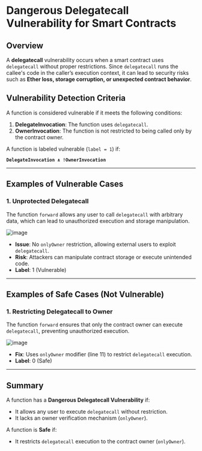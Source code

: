 # Dangerous Delegatecall Vulnerability for Smart Contracts

## Overview
A **delegatecall** vulnerability occurs when a smart contract uses `delegatecall` without proper restrictions. Since `delegatecall` runs the callee's code in the caller’s execution context, it can lead to security risks such as **Ether loss, storage corruption, or unexpected contract behavior**.

## Vulnerability Detection Criteria
A function is considered vulnerable if it meets the following conditions:

1. **DelegateInvocation**: The function uses `delegatecall`.
2. **OwnerInvocation**: The function is not restricted to being called only by the contract owner.

A function is labeled vulnerable (`label = 1`) if:

**`DelegateInvocation ∧ !OwnerInvocation`**

---

## Examples of Vulnerable Cases

### 1. Unprotected Delegatecall
The function `forward` allows any user to call `delegatecall` with arbitrary data, which can lead to unauthorized execution and storage manipulation.

![image](https://github.com/user-attachments/assets/76da3792-113e-42a2-bed6-b6591b4c50fb)

- **Issue**: No `onlyOwner` restriction, allowing external users to exploit `delegatecall`.
- **Risk**: Attackers can manipulate contract storage or execute unintended code.
- **Label**: 1 (Vulnerable)

---

## Examples of Safe Cases (Not Vulnerable)

### 1. Restricting Delegatecall to Owner
The function `forward` ensures that only the contract owner can execute `delegatecall`, preventing unauthorized execution.

![image](https://github.com/user-attachments/assets/a4a79e78-08b2-4722-9286-3386194de041)

- **Fix**: Uses `onlyOwner` modifier (line 11) to restrict `delegatecall` execution.
- **Label**: 0 (Safe)

---

## Summary

A function has a **Dangerous Delegatecall Vulnerability** if:
- It allows any user to execute `delegatecall` without restriction.
- It lacks an owner verification mechanism (`onlyOwner`).

A function is **Safe** if:
- It restricts `delegatecall` execution to the contract owner (`onlyOwner`).
